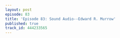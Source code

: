 ```yaml
---
layout: post
episode: 83
title: 'Episode 83: Sound Audio--Edward R. Murrow'
published: true
track_id: 444233565
---
```

<div class='list post-player' track='{{page.track_id}}'></div>
